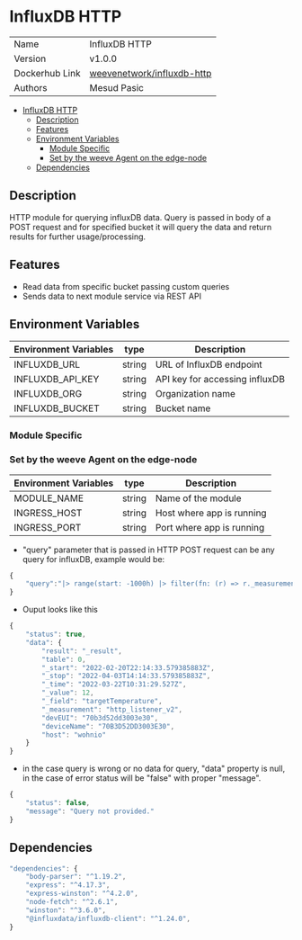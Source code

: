 # InfluxDB HTTP

|                |                                |
| -------------- | ------------------------------ |
| Name           | InfluxDB HTTP                |
| Version        | v1.0.0                         |
| Dockerhub Link | [weevenetwork/influxdb-http](https://hub.docker.com/r/weevenetwork/influxdb-http) |
| Authors        | Mesud Pasic                    |

- [InfluxDB HTTP](#influxdb-http)
  - [Description](#description)
  - [Features](#features)
  - [Environment Variables](#environment-variables)
    - [Module Specific](#module-specific)
    - [Set by the weeve Agent on the edge-node](#set-by-the-weeve-agent-on-the-edge-node)
  - [Dependencies](#dependencies)

## Description

HTTP module for querying influxDB data. Query is passed in body of a POST request and for specified bucket it will query the data and return results for further usage/processing. 

## Features

- Read data from specific bucket passing custom queries
- Sends data to next module service via REST API

## Environment Variables

| Environment Variables | type | Description |
| --- | --- | --- |
| INFLUXDB_URL          | string | URL of InfluxDB endpoint       |
| INFLUXDB_API_KEY      | string | API key for accessing influxDB |
| INFLUXDB_ORG          | string | Organization name              |
| INFLUXDB_BUCKET       | string | Bucket name                    |

### Module Specific

### Set by the weeve Agent on the edge-node

| Environment Variables | type   | Description                    |
| --------------------- | ------ | ------------------------------ |
| MODULE_NAME           | string | Name of the module             |
| INGRESS_HOST          | string | Host where app is running      |
| INGRESS_PORT          | string | Port where app is running      |

- "query" parameter that is passed in HTTP POST request can be any query for influxDB, example would be:

```js
{
	"query":"|> range(start: -1000h) |> filter(fn: (r) => r._measurement == \"http_listener_v2\") |> filter(fn: (r) => r._field == \"targetTemperature\")"
}
```

- Ouput looks like this

```js
{
	"status": true,
	"data": {
		"result": "_result",
		"table": 0,
		"_start": "2022-02-20T22:14:33.579385883Z",
		"_stop": "2022-04-03T14:14:33.579385883Z",
		"_time": "2022-03-22T10:31:29.527Z",
		"_value": 12,
		"_field": "targetTemperature",
		"_measurement": "http_listener_v2",
		"devEUI": "70b3d52dd3003e30",
		"deviceName": "70B3D52DD3003E30",
		"host": "wohnio"
	}
}
```

- in the case query is wrong or no data for query, "data" property is null, in the case of error status will be "false" with proper "message".

```js
{
	"status": false,
	"message": "Query not provided."
}
```

## Dependencies

```js
"dependencies": {
    "body-parser": "^1.19.2",
    "express": "^4.17.3",
    "express-winston": "^4.2.0",
    "node-fetch": "^2.6.1",
    "winston": "^3.6.0",
	"@influxdata/influxdb-client": "^1.24.0",
}
```
